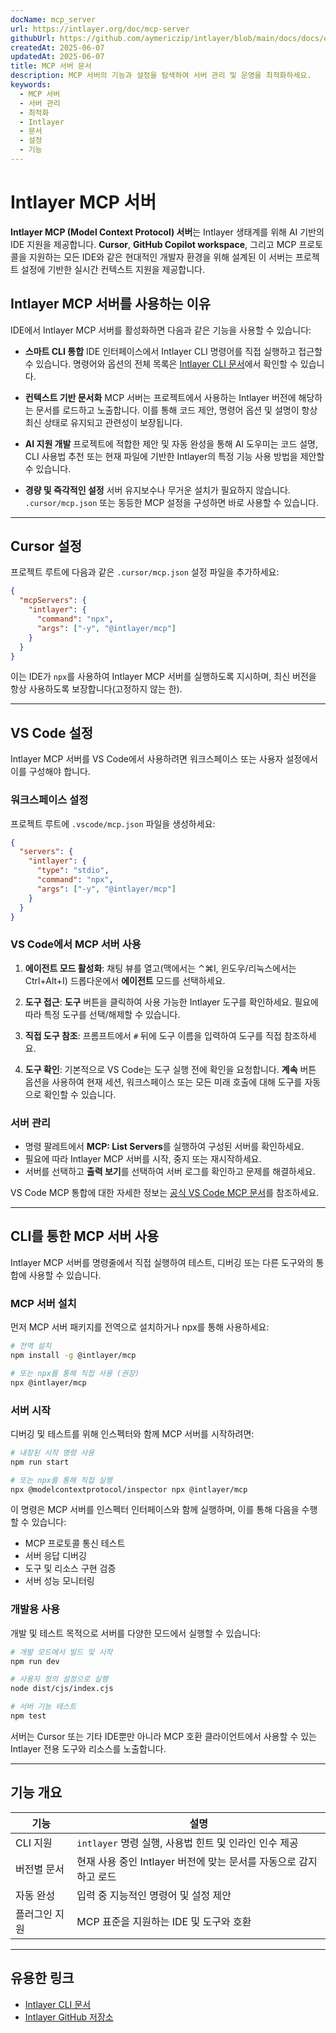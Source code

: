 ```yaml
---
docName: mcp_server
url: https://intlayer.org/doc/mcp-server
githubUrl: https://github.com/aymericzip/intlayer/blob/main/docs/docs/en/mcp_server.md
createdAt: 2025-06-07
updatedAt: 2025-06-07
title: MCP 서버 문서
description: MCP 서버의 기능과 설정을 탐색하여 서버 관리 및 운영을 최적화하세요.
keywords:
  - MCP 서버
  - 서버 관리
  - 최적화
  - Intlayer
  - 문서
  - 설정
  - 기능
---
```


# Intlayer MCP 서버

**Intlayer MCP (Model Context Protocol) 서버**는 Intlayer 생태계를 위해 AI 기반의 IDE 지원을 제공합니다. **Cursor**, **GitHub Copilot workspace**, 그리고 MCP 프로토콜을 지원하는 모든 IDE와 같은 현대적인 개발자 환경을 위해 설계된 이 서버는 프로젝트 설정에 기반한 실시간 컨텍스트 지원을 제공합니다.

## Intlayer MCP 서버를 사용하는 이유

IDE에서 Intlayer MCP 서버를 활성화하면 다음과 같은 기능을 사용할 수 있습니다:

- **스마트 CLI 통합**
  IDE 인터페이스에서 Intlayer CLI 명령어를 직접 실행하고 접근할 수 있습니다. 명령어와 옵션의 전체 목록은 [Intlayer CLI 문서](https://github.com/aymericzip/intlayer/blob/main/docs/docs/ko/intlayer_cli.md)에서 확인할 수 있습니다.

- **컨텍스트 기반 문서화**
  MCP 서버는 프로젝트에서 사용하는 Intlayer 버전에 해당하는 문서를 로드하고 노출합니다. 이를 통해 코드 제안, 명령어 옵션 및 설명이 항상 최신 상태로 유지되고 관련성이 보장됩니다.

- **AI 지원 개발**
  프로젝트에 적합한 제안 및 자동 완성을 통해 AI 도우미는 코드 설명, CLI 사용법 추천 또는 현재 파일에 기반한 Intlayer의 특정 기능 사용 방법을 제안할 수 있습니다.

- **경량 및 즉각적인 설정**
  서버 유지보수나 무거운 설치가 필요하지 않습니다. `.cursor/mcp.json` 또는 동등한 MCP 설정을 구성하면 바로 사용할 수 있습니다.

---

## Cursor 설정

프로젝트 루트에 다음과 같은 `.cursor/mcp.json` 설정 파일을 추가하세요:

```json
{
  "mcpServers": {
    "intlayer": {
      "command": "npx",
      "args": ["-y", "@intlayer/mcp"]
    }
  }
}
```

이는 IDE가 `npx`를 사용하여 Intlayer MCP 서버를 실행하도록 지시하며, 최신 버전을 항상 사용하도록 보장합니다(고정하지 않는 한).

---

## VS Code 설정

Intlayer MCP 서버를 VS Code에서 사용하려면 워크스페이스 또는 사용자 설정에서 이를 구성해야 합니다.

### 워크스페이스 설정

프로젝트 루트에 `.vscode/mcp.json` 파일을 생성하세요:

```json
{
  "servers": {
    "intlayer": {
      "type": "stdio",
      "command": "npx",
      "args": ["-y", "@intlayer/mcp"]
    }
  }
}
```

### VS Code에서 MCP 서버 사용

1. **에이전트 모드 활성화**: 채팅 뷰를 열고(맥에서는 ⌃⌘I, 윈도우/리눅스에서는 Ctrl+Alt+I) 드롭다운에서 **에이전트** 모드를 선택하세요.

2. **도구 접근**: **도구** 버튼을 클릭하여 사용 가능한 Intlayer 도구를 확인하세요. 필요에 따라 특정 도구를 선택/해제할 수 있습니다.

3. **직접 도구 참조**: 프롬프트에서 `#` 뒤에 도구 이름을 입력하여 도구를 직접 참조하세요.

4. **도구 확인**: 기본적으로 VS Code는 도구 실행 전에 확인을 요청합니다. **계속** 버튼 옵션을 사용하여 현재 세션, 워크스페이스 또는 모든 미래 호출에 대해 도구를 자동으로 확인할 수 있습니다.

### 서버 관리

- 명령 팔레트에서 **MCP: List Servers**를 실행하여 구성된 서버를 확인하세요.
- 필요에 따라 Intlayer MCP 서버를 시작, 중지 또는 재시작하세요.
- 서버를 선택하고 **출력 보기**를 선택하여 서버 로그를 확인하고 문제를 해결하세요.

VS Code MCP 통합에 대한 자세한 정보는 [공식 VS Code MCP 문서](https://code.visualstudio.com/docs/copilot/chat/mcp-servers)를 참조하세요.

---

## CLI를 통한 MCP 서버 사용

Intlayer MCP 서버를 명령줄에서 직접 실행하여 테스트, 디버깅 또는 다른 도구와의 통합에 사용할 수 있습니다.

### MCP 서버 설치

먼저 MCP 서버 패키지를 전역으로 설치하거나 npx를 통해 사용하세요:

```bash
# 전역 설치
npm install -g @intlayer/mcp

# 또는 npx를 통해 직접 사용 (권장)
npx @intlayer/mcp
```

### 서버 시작

디버깅 및 테스트를 위해 인스펙터와 함께 MCP 서버를 시작하려면:

```bash
# 내장된 시작 명령 사용
npm run start

# 또는 npx를 통해 직접 실행
npx @modelcontextprotocol/inspector npx @intlayer/mcp
```

이 명령은 MCP 서버를 인스펙터 인터페이스와 함께 실행하며, 이를 통해 다음을 수행할 수 있습니다:

- MCP 프로토콜 통신 테스트
- 서버 응답 디버깅
- 도구 및 리소스 구현 검증
- 서버 성능 모니터링

### 개발용 사용

개발 및 테스트 목적으로 서버를 다양한 모드에서 실행할 수 있습니다:

```bash
# 개발 모드에서 빌드 및 시작
npm run dev

# 사용자 정의 설정으로 실행
node dist/cjs/index.cjs

# 서버 기능 테스트
npm test
```

서버는 Cursor 또는 기타 IDE뿐만 아니라 MCP 호환 클라이언트에서 사용할 수 있는 Intlayer 전용 도구와 리소스를 노출합니다.

---

## 기능 개요

| 기능          | 설명                                                              |
| ------------- | ----------------------------------------------------------------- |
| CLI 지원      | `intlayer` 명령 실행, 사용법 힌트 및 인라인 인수 제공             |
| 버전별 문서   | 현재 사용 중인 Intlayer 버전에 맞는 문서를 자동으로 감지하고 로드 |
| 자동 완성     | 입력 중 지능적인 명령어 및 설정 제안                              |
| 플러그인 지원 | MCP 표준을 지원하는 IDE 및 도구와 호환                            |

---

## 유용한 링크

- [Intlayer CLI 문서](https://github.com/aymericzip/intlayer/blob/main/docs/docs/ko/intlayer_cli.md)
- [Intlayer GitHub 저장소](https://github.com/aymericzip/intlayer)
